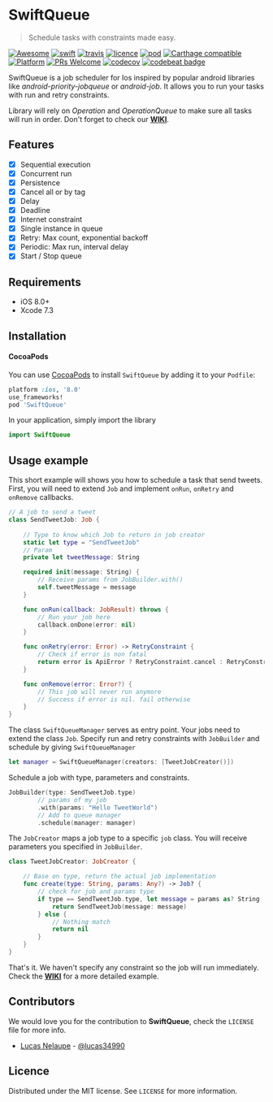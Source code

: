 # SwiftQueue
> Schedule tasks with constraints made easy.

[![Awesome](https://cdn.rawgit.com/sindresorhus/awesome/d7305f38d29fed78fa85652e3a63e154dd8e8829/media/badge.svg)](https://github.com/sindresorhus/awesome)
[![swift](https://img.shields.io/badge/Swift-3.0-orange.svg?style=flat)](https://swift.org)
[![travis](https://travis-ci.org/lucas34/SwiftQueue.svg?branch=master)](https://travis-ci.org/lucas34/SwiftQueue)
[![licence](https://img.shields.io/badge/License-MIT-blue.svg?style=flat)](https://tldrlegal.com/license/mit-license)
[![pod](https://img.shields.io/cocoapods/v/SwiftQueue.svg?style=flat)](https://cocoapods.org/pods/SwiftQueue)
[![Carthage compatible](https://img.shields.io/badge/Carthage-compatible-4BC51D.svg?style=flat)](https://github.com/Carthage/Carthage)
[![Platform](https://img.shields.io/cocoapods/p/LFAlertController.svg?style=flat)](http://cocoapods.org/pods/LFAlertController)
[![PRs Welcome](https://img.shields.io/badge/PRs-welcome-brightgreen.svg?style=flat)](http://makeapullrequest.com)
[![codecov](https://codecov.io/gh/lucas34/SwiftQueue/branch/master/graph/badge.svg)](https://codecov.io/gh/lucas34/SwiftQueue)
[![codebeat badge](https://codebeat.co/badges/3d446d9e-3e7a-435c-85fc-aa626d4f7652)](https://codebeat.co/projects/github-com-lucas34-swiftqueue-master)

SwiftQueue is a job scheduler for Ios inspired by popular android libraries like *android-priority-jobqueue* or *android-job*. It allows you to run your tasks with run and retry constraints. 

Library will rely on *Operation* and *OperationQueue* to make sure all tasks will run in order. Don't forget to check our [**WIKI**](https://github.com/lucas34/SwiftQueue/wiki). 

## Features

- [x] Sequential execution
- [x] Concurrent run
- [x] Persistence
- [x] Cancel all or by tag
- [x] Delay
- [x] Deadline
- [x] Internet constraint
- [x] Single instance in queue
- [x] Retry: Max count, exponential backoff
- [x] Periodic: Max run, interval delay
- [x] Start / Stop queue

## Requirements

- iOS 8.0+
- Xcode 7.3

## Installation

#### CocoaPods
You can use [CocoaPods](https://cocoapods.org/pods/SwiftQueue) to install `SwiftQueue` by adding it to your `Podfile`:

```ruby
platform :ios, '8.0'
use_frameworks!
pod 'SwiftQueue'
```

In your application, simply import the library

``` swift
import SwiftQueue
```
## Usage example

This short example will shows you how to schedule a task that send tweets. First, you will need to extend `Job` and implement `onRun`, `onRetry` and `onRemove` callbacks.

```swift
// A job to send a tweet
class SendTweetJob: Job {
    
    // Type to know which Job to return in job creator
    static let type = "SendTweetJob"
    // Param
    private let tweetMessage: String

    required init(message: String) {
        // Receive params from JobBuilder.with()
        self.tweetMessage = message
    }

    func onRun(callback: JobResult) throws {
        // Run your job here
        callback.onDone(error: nil)
    }

    func onRetry(error: Error) -> RetryConstraint {
        // Check if error is non fatal
        return error is ApiError ? RetryConstraint.cancel : RetryConstraint.retry
    }

    func onRemove(error: Error?) {
        // This job will never run anymore  
        // Success if error is nil. fail otherwise
    }
}
```

The class `SwiftQueueManager` serves as entry point. Your jobs need to extend the class `Job`. Specify run and retry constraints with `JobBuilder` and schedule by giving `SwiftQueueManager` 

```swift
let manager = SwiftQueueManager(creators: [TweetJobCreator()])
```

Schedule a job with type, parameters and constraints.

```swift
JobBuilder(type: SendTweetJob.type)
        // params of my job
        .with(params: "Hello TweetWorld")
        // Add to queue manager
        .schedule(manager: manager)
```

The `JobCreator` maps a job type to a specific `job` class. You will receive parameters you specified in `JobBuilder`.

```swift
class TweetJobCreator: JobCreator {

    // Base on type, return the actual job implementation
    func create(type: String, params: Any?) -> Job? {
        // check for job and params type
        if type == SendTweetJob.type, let message = params as? String  {
            return SendTweetJob(message: message)
        } else {
            // Nothing match
            return nil
        }
    }
}
```

That's it. We haven't specify any constraint so the job will run immediately. Check the [**WIKI**](https://github.com/lucas34/SwiftQueue/wiki) for a more detailed example.

## Contributors

We would love you for the contribution to **SwiftQueue**, check the ``LICENSE`` file for more info.

* [Lucas Nelaupe](http://www.lucas-nelaupe.fr/) - [@lucas34990](https://twitter.com/lucas34990)

## Licence

Distributed under the MIT license. See ``LICENSE`` for more information.
